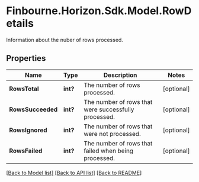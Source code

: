 # Finbourne.Horizon.Sdk.Model.RowDetails
Information about the nuber of rows processed.

## Properties

Name | Type | Description | Notes
------------ | ------------- | ------------- | -------------
**RowsTotal** | **int?** | The number of rows processed. | [optional] 
**RowsSucceeded** | **int?** | The number of rows that were successfully processed. | [optional] 
**RowsIgnored** | **int?** | The number of rows that were not processed. | [optional] 
**RowsFailed** | **int?** | The number of rows that failed when being processed. | [optional] 

[[Back to Model list]](../README.md#documentation-for-models) [[Back to API list]](../README.md#documentation-for-api-endpoints) [[Back to README]](../README.md)

